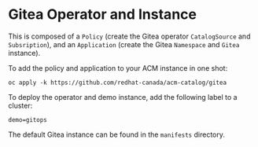 # Gitea Operator and Instance

This is composed of a `Policy` (create the Gitea operator `CatalogSource` and `Subsription`), and an `Application` (create the Gitea `Namespace` and `Gitea` instance).

To add the policy and application to your ACM instance in one shot:

```
oc apply -k https://github.com/redhat-canada/acm-catalog/gitea
```

To deploy the operator and demo instance, add the following label to a cluster:

```
demo=gitops
```

The default Gitea instance can be found in the `manifests` directory.
